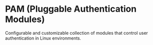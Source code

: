 # PAM (Pluggable Authentication Modules) 
  
Configurable and customizable collection of modules that control user authentication in Linux environments.
